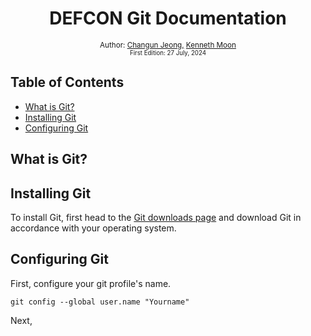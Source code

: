 <div align="center">
  <h1> DEFCON Git Documentation</h1>

<sub>Author:
<a href="https://www.linkedin.com/in/changun-jeong-765106277/" target="_blank">Changun Jeong,</a>
<a href="https://www.linkedin.com/in/sangyeon-moon-30212b2b8/" target="_blank">Kenneth Moon</a><br>
<small> First Edition: 27 July, 2024</small>
</sub>

</div>

## Table of Contents
- [What is Git?](#what-is-git)
- [Installing Git](#installing-git)
- [Configuring Git](#configuring-git)

## What is Git?

## Installing Git

To install Git, first head to the [Git downloads page](https://git-scm.com/downloads) and download Git in accordance with your operating system. 

## Configuring Git
First, configure your git profile's name. 
```
git config --global user.name "Yourname"
```
Next, 